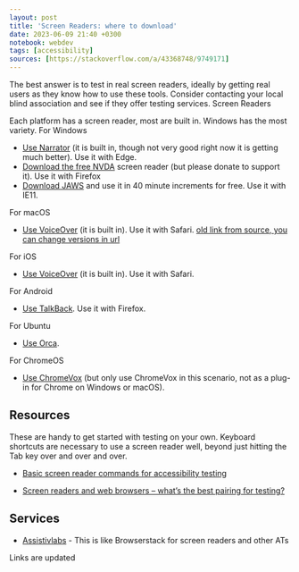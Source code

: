 ```yaml
---
layout: post
title: 'Screen Readers: where to download'
date: 2023-06-09 21:40 +0300
notebook: webdev
tags: [accessibility]
sources: [https://stackoverflow.com/a/43368748/9749171]
---
```

The best answer is to test in real screen readers, ideally by getting real users as they know how to use these tools. Consider contacting your local blind association and see if they offer testing services.
Screen Readers

Each platform has a screen reader, most are built in. Windows has the most variety.
For Windows

* [Use Narrator](https://support.microsoft.com/en-us/help/17173/windows-10-hear-text-read-aloud) (it is built in, though not very good right now it is getting much better). Use it with Edge.
* [Download the free NVDA](https://www.nvaccess.org/download/) screen reader (but please donate to support it). Use it with Firefox
* [Download JAWS](https://support.freedomscientific.com/Downloads/JAWS) and use it in 40 minute increments for free. Use it with IE11.

For macOS

* [Use VoiceOver](https://support.apple.com/ru-ru/guide/voiceover/welcome/) (it is built in). Use it with Safari. [old link from source, you can change versions in url](https://help.apple.com/voiceover/info/guide/10.12/)

For iOS

* [Use VoiceOver](https://www.apple.com/accessibility/vision/) (it is built in). Use it with Safari.

For Android

* [Use TalkBack](https://support.google.com/accessibility/android/answer/6283677?hl=en). Use it with Firefox.

For Ubuntu

* [Use Orca](https://help.gnome.org/users/orca/stable/).

For ChromeOS

* [Use ChromeVox](https://support.google.com/chromebook/answer/7031755) (but only use ChromeVox in this scenario, not as a plug-in for Chrome on Windows or macOS).

## Resources

These are handy to get started with testing on your own. Keyboard shortcuts are necessary to use a screen reader well, beyond just hitting the Tab key over and over and over.

* [Basic screen reader commands for accessibility testing](https://www.paciellogroup.com/blog/2015/01/basic-screen-reader-commands-for-accessibility-testing/)

* [Screen readers and web browsers – what’s the best pairing for testing?](https://www.digitala11y.com/screen-readers-browsers-which-is-the-best-combination-for-accessibility-testing/)

## Services

* [Assistivlabs](https://assistivlabs.com/assistive-tech/screen-readers) - This is like Browserstack for screen readers and other ATs

Links are updated